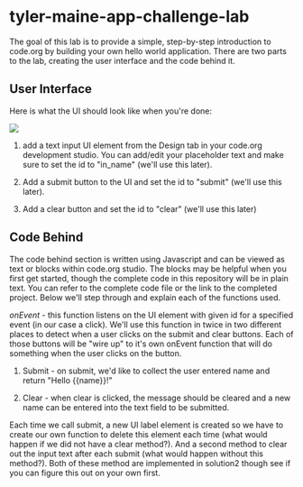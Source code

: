 # tyler-maine-app-challenge-lab

The goal of this lab is to provide a simple, step-by-step introduction to code.org by building your own hello world application. There are two parts to the lab, creating the user interface and the code behind it.

## User Interface

Here is what the UI should look like when you're done:

![](https://github.com/Matt-Perejda/tyler-maine-app-challenge-lab/blob/main/helloworld.png?raw=true)

1. add a text input UI element from the Design tab in your code.org development studio. You can add/edit your placeholder text and make sure to set the id to "in_name" (we'll use this later).

2. Add a submit button to the UI and set the id to "submit" (we'll use this later).

3. Add a clear button and set the id to "clear" (we'll use this later)

## Code Behind

The code behind section is written using Javascript and can be viewed as text or blocks within code.org studio. The blocks may be helpful when you first get started, though the complete code in this repository will be in plain text. You can refer to the complete code file or the link to the completed project. Below we'll step through and explain each of the functions used.

*onEvent* - this function listens on the UI element with given id for a specified event (in our case a click). We'll use this function in twice in two different places to detect when a user clicks on the submit and clear buttons. Each of those buttons will be "wire up" to it's own onEvent function that will do something when the user clicks on the button.

1. Submit - on submit, we'd like to collect the user entered name and return "Hello {{name}}!"

2. Clear - when clear is clicked, the message should be cleared and a new name can be entered into the text field to be submitted.

Each time we call submit, a new UI label element is created so we have to create our own function to delete this element each time (what would happen if we did not have a clear method?). And a second method to clear out the input text after each submit (what would happen without this method?). Both of these method are implemented in solution2 though see if you can figure this out on your own first.
